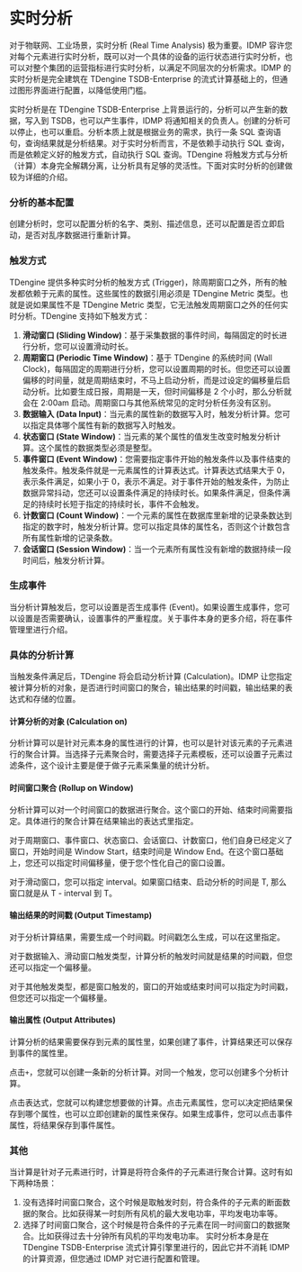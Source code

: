 # 实时分析

对于物联网、工业场景，实时分析 (Real Time Analysis) 极为重要。IDMP 容许您对每个元素进行实时分析，既可以对一个具体的设备的运行状态进行实时分析，也可以对整个集团的运营指标进行实时分析，以满足不同层次的分析需求。IDMP 的实时分析是完全建筑在 TDengine TSDB-Enterprise 的流式计算基础上的，但通过图形界面进行配置，以降低使用门槛。

实时分析是在 TDengine TSDB-Enterprise 上背景运行的，分析可以产生新的数据，写入到 TSDB，也可以产生事件，IDMP 将通知相关的负责人。创建的分析可以停止，也可以重启。分析本质上就是根据业务的需求，执行一条 SQL 查询语句，查询结果就是分析结果。对于实时分析而言，不是依赖手动执行 SQL 查询，而是依赖定义好的触发方式，自动执行 SQL 查询。TDengine 将触发方式与分析（计算）本身完全解耦分离，让分析具有足够的灵活性。下面对实时分析的创建做较为详细的介绍。

### 分析的基本配置

创建分析时，您可以配置分析的名字、类别、描述信息，还可以配置是否立即启动，是否对乱序数据进行重新计算。

### 触发方式

TDengine 提供多种实时分析的触发方式 (Trigger)，除周期窗口之外，所有的触发都依赖于元素的属性。这些属性的数据引用必须是 TDengine Metric 类型。也就是说如果属性不是 TDengine Metric 类型，它无法触发周期窗口之外的任何实时分析。TDengine 支持如下触发方式：

1. **滑动窗口 (Sliding Window)**：基于采集数据的事件时间，每隔固定的时长进行分析，您可以设置滑动时长。
2. **周期窗口 (Periodic Time Window)**：基于 TDengine 的系统时间 (Wall Clock)，每隔固定的周期进行分析，您可以设置周期的时长。但您还可以设置偏移的时间量，就是周期结束时，不马上启动分析，而是过设定的偏移量后启动分析。比如要生成日报，周期是一天，但时间偏移是 2 个小时，那么分析就会在 2:00am 启动。周期窗口与其他系统常见的定时分析任务没有区别。
3. **数据输入 (Data Input)**：当元素的属性新的数据写入时，触发分析计算。您可以指定具体哪个属性有新的数据写入时触发。
4. **状态窗口 (State Window)**：当元素的某个属性的值发生改变时触发分析计算。这个属性的数据类型必须是整型。
5. **事件窗口 (Event Window)**：您需要指定事件开始的触发条件以及事件结束的触发条件。触发条件就是一元素属性的计算表达式。计算表达式结果大于 0，表示条件满足，如果小于 0，表示不满足。对于事件开始的触发条件，为防止数据异常抖动，您还可以设置条件满足的持续时长。如果条件满足，但条件满足的持续时长短于指定的持续时长，事件不会触发。
6. **计数窗口 (Count Window)**：一个元素的属性在数据库里新增的记录条数达到指定的数字时，触发分析计算。您可以指定具体的属性名，否则这个计数包含所有属性新增的记录条数。
7. **会话窗口 (Session Window)**：当一个元素所有属性没有新增的数据持续一段时间后，触发分析计算。

### 生成事件

当分析计算触发后，您可以设置是否生成事件 (Event)。如果设置生成事件，您可以设置是否需要确认，设置事件的严重程度。关于事件本身的更多介绍，将在事件管理里进行介绍。

### 具体的分析计算

当触发条件满足后，TDengine 将会启动分析计算 (Calculation)。IDMP 让您指定被计算分析的对象，是否进行时间窗口的聚合，输出结果的时间戳，输出结果的表达式和存储的位置。

#### 计算分析的对象 (Calculation on)

分析计算可以是针对元素本身的属性进行的计算，也可以是针对该元素的子元素进行的聚合计算。当选择子元素聚合时，需要选择子元素模板，还可以设置子元素过滤条件，这个设计主要是便于做子元素采集量的统计分析。

#### 时间窗口聚合 (Rollup on Window)

分析计算可以对一个时间窗口的数据进行聚合。这个窗口的开始、结束时间需要指定。具体进行的聚合计算在结果输出的表达式里指定。

对于周期窗口、事件窗口、状态窗口、会话窗口、计数窗口，他们自身已经定义了窗口，开始时间是 Window Start，结束时间是 Window End。在这个窗口基础上，您还可以指定时间偏移量，便于您个性化自己的窗口设置。

对于滑动窗口，您可以指定 interval。如果窗口结束、启动分析的时间是 T, 那么窗口就是从 T - interval 到 T。

#### 输出结果的时间戳 (Output Timestamp)

对于分析计算结果，需要生成一个时间戳。时间戳怎么生成，可以在这里指定。

对于数据输入、滑动窗口触发类型，计算分析的触发时间就是结果的时间戳，但您还可以指定一个偏移量。

对于其他触发类型，都是窗口触发的，窗口的开始或结束时间可以指定为时间戳，但您还可以指定一个偏移量。

#### 输出属性 (Output Attributes)

计算分析的结果需要保存到元素的属性里，如果创建了事件，计算结果还可以保存到事件的属性里。

点击`+`，您就可以创建一条新的分析计算。对同一个触发，您可以创建多个分析计算。

点击表达式，您就可以构建您想要做的计算。点击元素属性，您可以决定把结果保存到哪个属性，也可以立即创建新的属性来保存。如果生成事件，您可以点击事件属性，将结果保存到事件属性。

### 其他

当计算是针对子元素进行时，计算是将符合条件的子元素进行聚合计算。这时有如下两种场景：

1. 没有选择时间窗口聚合，这个时候是取触发时刻，符合条件的子元素的断面数据的聚合。比如获得某一时刻所有风机的最大发电功率，平均发电功率等。
2. 选择了时间窗口聚合，这个时候是符合条件的子元素在同一时间窗口的数据聚合。比如获得过去十分钟所有风机的平均发电功率。
实时分析本身是在 TDengine TSDB-Enterprise 流式计算引擎里进行的，因此它并不消耗 IDMP 的计算资源，但您通过 IDMP 对它进行配置和管理。
